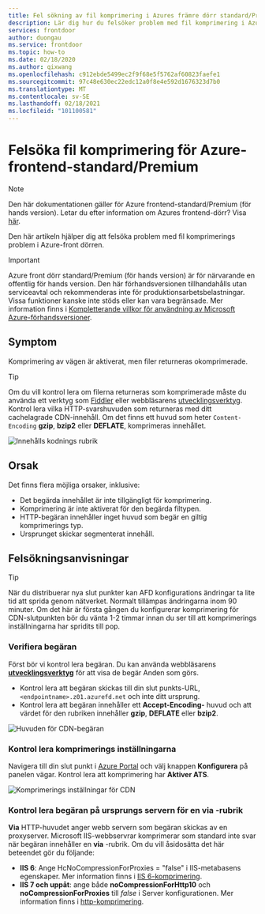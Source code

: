 ```yaml
---
title: Fel sökning av fil komprimering i Azures främre dörr standard/Premium
description: Lär dig hur du felsöker problem med fil komprimering i Azures front dörr. Den här artikeln beskriver flera möjliga orsaker.
services: frontdoor
author: duongau
ms.service: frontdoor
ms.topic: how-to
ms.date: 02/18/2020
ms.author: qixwang
ms.openlocfilehash: c912ebde5499ec2f9f68e5f5762af60823faefe1
ms.sourcegitcommit: 97c48e630ec22edc12a0f8e4e592d1676323d7b0
ms.translationtype: MT
ms.contentlocale: sv-SE
ms.lasthandoff: 02/18/2021
ms.locfileid: "101100581"
---
```

# <a name="troubleshooting-azure-front-door-standardpremium-file-compression"></a>Felsöka fil komprimering för Azure-frontend-standard/Premium

> [!Note]
> Den här dokumentationen gäller för Azure frontend-standard/Premium (för hands version). Letar du efter information om Azures frontend-dörr? Visa [här](../front-door-overview.md).

Den här artikeln hjälper dig att felsöka problem med fil komprimerings problem i Azure-front dörren.

> [!IMPORTANT]
> Azure front dörr standard/Premium (för hands version) är för närvarande en offentlig för hands version.
> Den här förhandsversionen tillhandahålls utan serviceavtal och rekommenderas inte för produktionsarbetsbelastningar. Vissa funktioner kanske inte stöds eller kan vara begränsade.
> Mer information finns i [Kompletterande villkor för användning av Microsoft Azure-förhandsversioner](https://azure.microsoft.com/support/legal/preview-supplemental-terms/).

## <a name="symptom"></a>Symptom

Komprimering av vägen är aktiverat, men filer returneras okomprimerade.

> [!TIP]
> Om du vill kontrol lera om filerna returneras som komprimerade måste du använda ett verktyg som [Fiddler](https://www.telerik.com/fiddler) eller webbläsarens [utvecklingsverktyg](https://developer.microsoft.com/microsoft-edge/platform/documentation/f12-devtools-guide/).  Kontrol lera vilka HTTP-svarshuvuden som returneras med ditt cachelagrade CDN-innehåll.  Om det finns ett huvud som heter `Content-Encoding` **gzip**, **bzip2** eller **DEFLATE**, komprimeras innehållet.
> 
> ![Innehålls kodnings rubrik](../media/troubleshoot-compression/content-header.png)
> 

## <a name="cause"></a>Orsak

Det finns flera möjliga orsaker, inklusive:

* Det begärda innehållet är inte tillgängligt för komprimering.
* Komprimering är inte aktiverat för den begärda filtypen.
* HTTP-begäran innehåller inget huvud som begär en giltig komprimerings typ.
* Ursprunget skickar segmenterat innehåll.

## <a name="troubleshooting-steps"></a>Felsökningsanvisningar

> [!TIP]
> När du distribuerar nya slut punkter kan AFD konfigurations ändringar ta lite tid att sprida genom nätverket.  Normalt tillämpas ändringarna inom 90 minuter.  Om det här är första gången du konfigurerar komprimering för CDN-slutpunkten bör du vänta 1-2 timmar innan du ser till att komprimerings inställningarna har spridits till pop. 
> 

### <a name="verify-the-request"></a>Verifiera begäran

Först bör vi kontrol lera begäran. Du kan använda webbläsarens **[utvecklingsverktyg](https://developer.microsoft.com/microsoft-edge/platform/documentation/f12-devtools-guide/)** för att visa de begär Anden som görs.

* Kontrol lera att begäran skickas till din slut punkts-URL, `<endpointname>.z01.azurefd.net` och inte ditt ursprung.
* Kontrol lera att begäran innehåller ett **Accept-Encoding-** huvud och att värdet för den rubriken innehåller **gzip**, **DEFLATE** eller **bzip2**.

![Huvuden för CDN-begäran](../media/troubleshoot-compression/request-headers.png)

### <a name="verify-compression-settings"></a>Kontrol lera komprimerings inställningarna

Navigera till din slut punkt i [Azure Portal](https://portal.azure.com) och välj knappen **Konfigurera** på panelen vägar. Kontrol lera att komprimering har **Aktiver ATS**.

![Komprimerings inställningar för CDN](../media/troubleshoot-compression/compression-settings.png)

### <a name="check-the-request-at-the-origin-server-for-a-via-header"></a>Kontrol lera begäran på ursprungs servern för en **via** -rubrik

**Via** HTTP-huvudet anger webb servern som begäran skickas av en proxyserver.  Microsoft IIS-webbservrar komprimerar som standard inte svar när begäran innehåller en **via** -rubrik.  Om du vill åsidosätta det här beteendet gör du följande:

* **IIS 6**: Ange HcNoCompressionForProxies = "false" i IIS-metabasens egenskaper. Mer information finns i [IIS 6-komprimering](/previous-versions/iis/6.0-sdk/ms525390(v=vs.90)).
* **IIS 7 och uppåt**: ange både **noCompressionForHttp10** och **noCompressionForProxies** till *false* i Server konfigurationen. Mer information finns i [http-komprimering](https://www.iis.net/configreference/system.webserver/httpcompression).
